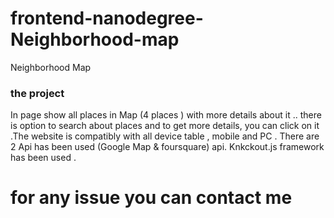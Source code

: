 # frontend-nanodegree-Neighborhood-map

Neighborhood Map

### the project
In page show all places in Map (4 places ) with more details about it ..
there is option to search about places and to get more details, you can click on it
.The website is compatibly with all device table , mobile and PC .
 There are 2 Api has been used (Google Map & foursquare) api.
 Knkckout.js  framework has been used .

# for any issue you can contact me

